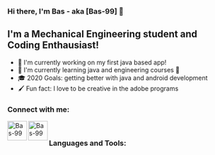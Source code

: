 ### Hi there, I'm Bas - aka [Bas-99]  👋


## I'm a Mechanical Engineering student and Coding Enthausiast!
- 🔭 I'm currently working on my first java based app! 
- 🌱 I'm currently learning java and engineering courses 🤣
- 🎓 2020 Goals: getting better with java and android development
- 🖌 Fun fact: I love to be creative in the adobe programs

### Connect with me:


[<img align="left" alt="Bas-99" width= "44px" src="https://cdn2.iconfinder.com/data/icons/popular-social-media-flat/48/Popular_Social_Media-06-512.png" />][Instagram]

[<img align="left" alt="Bas-99" width="44px" src="https://cdn2.iconfinder.com/data/icons/popular-social-media-flat/48/Popular_Social_Media-22-512.png" />][Linkedin]

<br />

### Languages and Tools:


<br />
<br />

[Linkedin]: https://www.linkedin.com/in/bas-van-de-rijt-a548701a2
[Instagram]: https://www.instagram.com/basvanderijt
